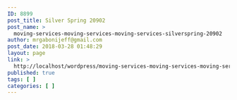 ```yaml
---
ID: 8899
post_title: Silver Spring 20902
post_name: >
  moving-services-moving-services-moving-services-silverspring-20902
author: mrgabonijeff@gmail.com
post_date: 2018-03-28 01:48:29
layout: page
link: >
  http://localhost/wordpress/moving-services-moving-services-moving-services-silverspring-20902/
published: true
tags: [ ]
categories: [ ]
---
```

